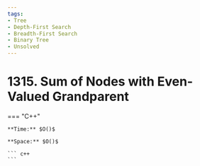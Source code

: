 ```yaml
---
tags:
- Tree
- Depth-First Search
- Breadth-First Search
- Binary Tree
- Unsolved
---
```



# 1315. Sum of Nodes with Even-Valued Grandparent

=== "C++"

    **Time:** $O()$

    **Space:** $O()$

    ``` c++
    ```